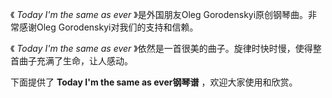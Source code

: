 

《 _Today I'm the same as ever_ 》是外国朋友Oleg Gorodenskyi原创钢琴曲。非常感谢Oleg
Gorodenskyi对我们的支持和信赖。

  

《 _Today I'm the same as ever_ 》依然是一首很美的曲子。旋律时快时慢，使得整首曲子充满了生命，让人感动。

  

下面提供了 **Today I'm the same as ever钢琴谱** ，欢迎大家使用和欣赏。

